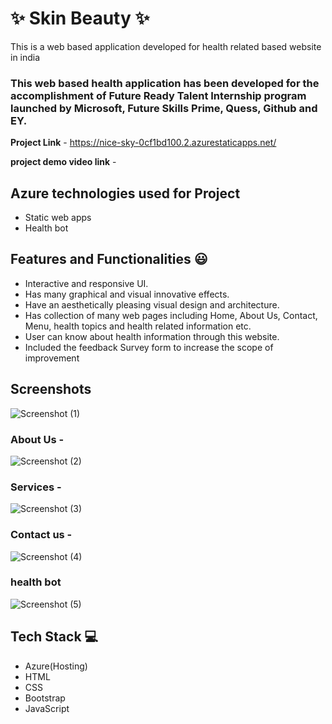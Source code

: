 
# ✨  Skin Beauty ✨

This is a web based application developed for health related based website in india

### This web based health application has been developed for the accomplishment of Future Ready Talent Internship program launched by Microsoft, Future Skills Prime, Quess, Github and EY.


**Project Link** - https://nice-sky-0cf1bd100.2.azurestaticapps.net/

**project demo video link** - 

## Azure technologies used for Project

- Static web apps
- Health bot

## Features and Functionalities 😃

- Interactive and responsive UI.
- Has many graphical and visual innovative effects.
- Have an aesthetically pleasing visual design and architecture.
- Has collection of many web pages including Home, About Us, Contact, Menu, health topics and health related information etc.
- User can know about health information through this website.
- Included the feedback Survey form to increase the scope of improvement 

## Screenshots
![Screenshot (1)](https://user-images.githubusercontent.com/114493739/206412178-838a45a1-449f-4347-b1d4-33fae0e858aa.png)




   

### About Us -
![Screenshot (2)](https://user-images.githubusercontent.com/114493739/206413065-2b755ff7-7b4c-48fa-8d32-65e3fdf48d57.png)



### Services -
![Screenshot (3)](https://user-images.githubusercontent.com/114493739/206413926-7e72f555-4981-4c67-be9a-db22925c17b0.png)



### Contact us -
![Screenshot (4)](https://user-images.githubusercontent.com/114493739/206414306-27da6602-9cbf-414d-8339-fe1a5df5c13b.png)



### health bot
![Screenshot (5)](https://user-images.githubusercontent.com/114493739/206414460-91fb7ac9-6e1f-4b4d-90fc-87bb7c00840b.png)





## Tech Stack 💻

- Azure(Hosting)
- HTML
- CSS
- Bootstrap
- JavaScript
